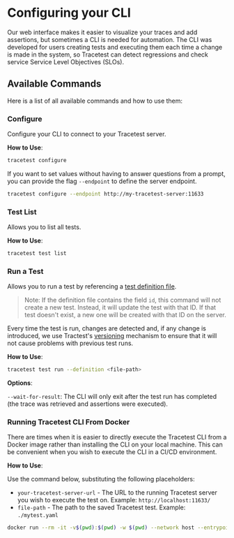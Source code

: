 # Configuring your CLI

Our web interface makes it easier to visualize your traces and add assertions, but sometimes a CLI is needed for automation. The CLI was developed for users creating tests and executing them each time a change is made in the system, so Tracetest can detect regressions and check service Service Level Objectives (SLOs).

## Available Commands

Here is a list of all available commands and how to use them:

### Configure

Configure your CLI to connect to your Tracetest server.

**How to Use**:

```sh
tracetest configure
```

If you want to set values without having to answer questions from a prompt, you can provide the flag `--endpoint` to define the server endpoint.

```sh
tracetest configure --endpoint http://my-tracetest-server:11633
```

### Test List

Allows you to list all tests.

**How to Use**:

```sh
tracetest test list
```

### Run a Test

Allows you to run a test by referencing a [test definition file](./creating-tests).

> Note: If the definition file contains the field `id`, this command will not create a new test. Instead, it will update the test with that ID. If that test doesn't exist, a new one will be created with that ID on the server.

Every time the test is run, changes are detected and, if any change is introduced, we use Tractest's [versioning](../concepts/versioning) mechanism to ensure that it will not cause problems with previous test runs.

**How to Use**:

```sh
tracetest test run --definition <file-path>
```

**Options**:

`--wait-for-result`: The CLI will only exit after the test run has completed (the trace was retrieved and assertions were executed).

### Running Tracetest CLI From Docker

There are times when it is easier to directly execute the Tracetest CLI from a Docker image rather than installing the CLI on your local machine. This can be convenient when you wish to execute the CLI in a CI/CD environment.

**How to Use**:

Use the command below, substituting the following placeholders:

- `your-tracetest-server-url` - The URL to the running Tracetest server you wish to execute the test on. Example: `http://localhost:11633/`
- `file-path` - The path to the saved Tracetest test. Example: `./mytest.yaml`

```bash wordWrap=true
docker run --rm -it -v$(pwd):$(pwd) -w $(pwd) --network host --entrypoint tracetest kubeshop/tracetest:latest -s <your-tracetest-server-url> test run  --definition <file-path> --wait-for-result
```
